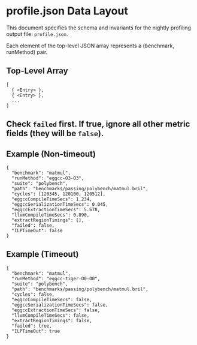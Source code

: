 # profile.json Data Layout

This document specifies the schema and invariants for the nightly profiling output file: `profile.json`.

Each element of the top-level JSON array represents a (benchmark, runMethod) pair.

## Top-Level Array
```
[
  { <Entry> },
  { <Entry> },
  ...
]
```

## Check `failed` first. If true, ignore all other metric fields (they will be `false`).

## Example (Non-timeout)
```
{
  "benchmark": "matmul",
  "runMethod": "eggcc-O3-O3",
  "suite": "polybench",
  "path": "benchmarks/passing/polybench/matmul.bril",
  "cycles": [120345, 120100, 120512],
  "eggccCompileTimeSecs": 1.234,
  "eggccSerializationTimeSecs": 0.045,
  "eggccExtractionTimeSecs": 5.678,
  "llvmCompileTimeSecs": 0.890,
  "extractRegionTimings": [],
  "failed": false,
  "ILPTimeOut": false
}
```

## Example (Timeout)
```
{
  "benchmark": "matmul",
  "runMethod": "eggcc-tiger-O0-O0",
  "suite": "polybench",
  "path": "benchmarks/passing/polybench/matmul.bril",
  "cycles": false,
  "eggccCompileTimeSecs": false,
  "eggccSerializationTimeSecs": false,
  "eggccExtractionTimeSecs": false,
  "llvmCompileTimeSecs": false,
  "extractRegionTimings": false,
  "failed": true,
  "ILPTimeOut": true
}
```
